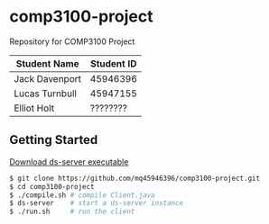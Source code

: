 # comp3100-project
Repository for COMP3100 Project

|Student Name|Student ID|
|------------|----------|
|Jack Davenport|45946396|
|Lucas Turnbull|45947155|
|Elliot Holt|????????|

## Getting Started
[Download ds-server executable](https://github.com/distsys-MQ/ds-sim/blob/master/src/pre-compiled/ds-server)

```sh
$ git clone https://github.com/mq45946396/comp3100-project.git
$ cd comp3100-project
$ ./compile.sh # compile Client.java
$ ds-server    # start a ds-server instance
$ ./run.sh     # run the client
```

